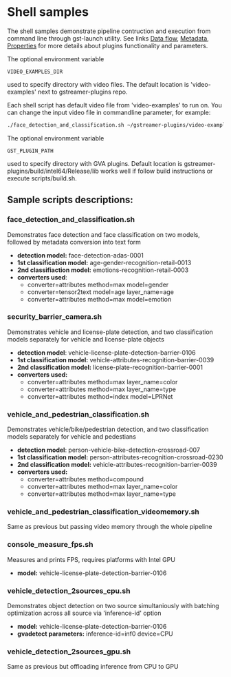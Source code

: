 # Shell samples
The shell samples demonstrate pipeline contruction and execution from command line through gst-launch utility.
See links
[Data flow](https://github.intel.com/video-analytics/gstreamer-plugins/wiki/Data-flow),
[Metadata](https://github.intel.com/video-analytics/gstreamer-plugins/wiki/Metadata),
[Properties](https://github.intel.com/video-analytics/gstreamer-plugins/wiki/Elements)
for more details about plugins functionality and parameters. 

The optional environment variable
```
VIDEO_EXAMPLES_DIR
```
used to specify directory with video files. The default location is 'video-examples' next to gstreamer-plugins repo.

Each shell script has default video file from 'video-examples' to run on. You can change the input video file in commandline parameter, for example:

```sh
./face_detection_and_classification.sh ~/gstreamer-plugins/video-examples/cool_video.mp4
```

The optional environment variable
```
GST_PLUGIN_PATH
```
used to specify directory with GVA plugins. Default location is gstreamer-plugins/build/intel64/Release/lib works well if follow build instructions or execute scripts/build.sh.

## Sample scripts descriptions:

### __face_detection_and_classification.sh__ <br>
Demonstrates face detection and face classification on two models, followed by metadata conversion into text form
  * __detection model:__ face-detection-adas-0001
  * __1st classification model:__ age-gender-recognition-retail-0013
  * __2nd classifiaction model:__ emotions-recognition-retail-0003
  * __converters used__:
    * converter=attributes method=max model=gender
    * converter=tensor2text model=age layer_name=age
    * converter=attributes method=max model=emotion

### __security_barrier_camera.sh__ <br>
Demonstrates vehicle and license-plate detection, and two classification models separately for vehicle and license-plate objects
  * __detection model__: vehicle-license-plate-detection-barrier-0106
  * __1st classification model:__ vehicle-attributes-recognition-barrier-0039
  * __2nd classification model:__ license-plate-recognition-barrier-0001
  * __converters used:__
    * converter=attributes method=max layer_name=color
    * converter=attributes method=max layer_name=type
    * converter=attributes method=index model=LPRNet

### __vehicle_and_pedestrian_classification.sh__ <br>
Demonstrates vehicle/bike/pedestrian detection, and two classification models separately for vehicle and pedestians
  * __detection model__: person-vehicle-bike-detection-crossroad-007
  * __1st classification model:__ person-attributes-recognition-crossroad-0230
  * __2nd classification model:__ vehicle-attributes-recognition-barrier-0039
  * __converters used:__
    * converter=attributes method=compound
    * converter=attributes method=max layer_name=color
    * converter=attributes method=max layer_name=type

### __vehicle_and_pedestrian_classification_videomemory.sh__ <br>
Same as previous but passing video memory through the whole pipeline

### __console_measure_fps.sh__ <br>
Measures and prints FPS, requires platforms with Intel GPU
  * __model:__ vehicle-license-plate-detection-barrier-0106

### __vehicle_detection_2sources_cpu.sh__ <br>
Demonstrates object detection on two source simultaniously with batching optimization across all source via 'inference-id' option
  * __model:__ vehicle-license-plate-detection-barrier-0106
  * __gvadetect parameters:__ inference-id=inf0 device=CPU

### __vehicle_detection_2sources_gpu.sh__ <br>
Same as previous but offloading inference from CPU to GPU
